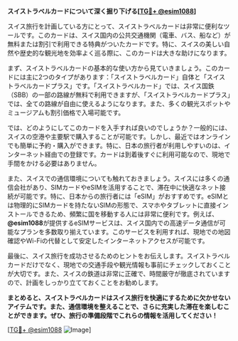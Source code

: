 **スイストラベルカードについて深く掘り下げる[[TG💪+ @esim1088](https://t.me/s/esim1088)]**

スイス旅行を計画している方にとって、スイストラベルカードは非常に便利なツールです。このカードは、スイス国内の公共交通機関（電車、バス、船など）が無料または割引で利用できる特典がついたカードです。特に、スイスの美しい自然や歴史的な観光地を効率よく巡る際に、このカードは大きな助けになります。

まず、スイストラベルカードの基本的な使い方から見ていきましょう。このカードには主に2つのタイプがあります：「スイストラベルカード」自体と「スイストラベルカードプラス」です。「スイストラベルカード」では、スイス国鉄（SBB）の一部の路線が無料で利用できますが、「スイストラベルカードプラス」では、全ての路線が自由に使えるようになります。また、多くの観光スポットやミュージアムも割引価格で入場可能です。

では、どのようにしてこのカードを入手すれば良いのでしょうか？一般的には、スイスの空港や主要駅で購入することが可能です。しかし、最近ではオンラインでも簡単に予約・購入ができます。特に、日本の旅行者が利用しやすいのは、インターネット経由での登録です。カードは到着後すぐに利用可能なので、現地で手間をかける必要はありません。

また、スイスでの通信環境についても触れておきましょう。スイスには多くの通信会社があり、SIMカードやeSIMを活用することで、滞在中に快適なネット接続が可能です。特に、日本からの旅行者には「eSIM」がおすすめです。eSIMとは物理的にSIMカードを持たないSIMの形態で、スマホやタブレットに直接インストールできるため、頻繁に国を移動する人には非常に便利です。例えば、**@esim1088**が提供するeSIMサービスは、スイス国内での高速データ通信が可能なプランを多数取り揃えています。このサービスを利用すれば、現地での地図確認やWi-Fiの代替として安定したインターネットアクセスが可能です。

最後に、スイス旅行を成功させるためのヒントをお伝えします。スイストラベルカードだけでなく、現地での交通手段や観光情報も事前にチェックしておくことが大切です。また、スイスの鉄道は非常に正確で、時間厳守が徹底されていますので、計画をしっかり立てておくことをお勧めします。

**まとめると、スイストラベルカードはスイス旅行を快適にするために欠かせないアイテムです。また、通信環境を整えることで、さらに充実した滞在を楽しむことができます。ぜひ、旅行の準備段階でこれらの情報を活用してください！**

[[TG💪+ @esim1088](https://t.me/s/esim1088) ![Image](https://i.postimg.cc/Y0z9fWf4/image.png)]